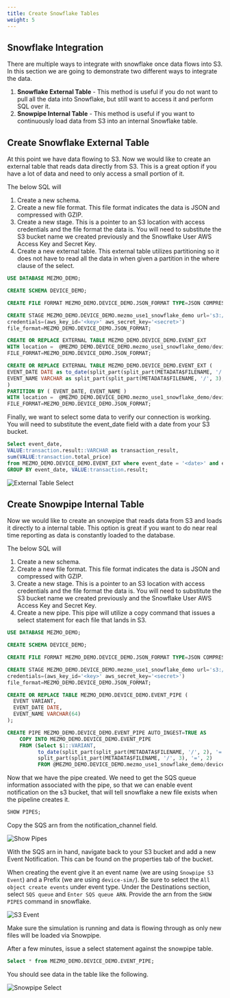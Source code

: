 ```yaml
---
title: Create Snowflake Tables
weight: 5
---
```


## Snowflake Integration

There are multiple ways to integrate with snowflake once data flows into S3.  In this section we are going to demonstrate two different ways to integrate the data.
1. **Snowflake External Table** - This method is useful if you do not want to pull all the data into Snowflake, but still want to access it and perform SQL over it.
2. **Snowpipe Internal Table** - This method is useful if you want to continuously load data from S3 into an internal Snowflake table.

## Create Snowflake External Table

At this point we have data flowing to S3.  Now we would like to create an external table that reads data directly from S3.  This is a great option if you have a lot of data and need to only access a small portion of it.

The below SQL will
1. Create a new schema.
2. Create a new file format.  This file format indicates the data is JSON and compressed with GZIP.
3. Create a new stage.  This is a pointer to an S3 location with access credentials and the file format the data is.  You will need to substitute the S3 bucket name we created previously and the Snowflake User AWS Access Key and Secret Key.
4. Create a new external table.  This external table utilizes partitioning so it does not have to read all the data in when given a partition in the where clause of the select.

``` sql
USE DATABASE MEZMO_DEMO;

CREATE SCHEMA DEVICE_DEMO;

CREATE FILE FORMAT MEZMO_DEMO.DEVICE_DEMO.JSON_FORMAT TYPE=JSON COMPRESSION=GZIP;

CREATE STAGE MEZMO_DEMO.DEVICE_DEMO.mezmo_use1_snowflake_demo url='s3://<bucket>'
credentials=(aws_key_id='<key>' aws_secret_key='<secret>')
file_format=MEZMO_DEMO.DEVICE_DEMO.JSON_FORMAT;

CREATE OR REPLACE EXTERNAL TABLE MEZMO_DEMO.DEVICE_DEMO.EVENT_EXT
WITH location =  @MEZMO_DEMO.DEVICE_DEMO.mezmo_use1_snowflake_demo/device-sim/
FILE_FORMAT=MEZMO_DEMO.DEVICE_DEMO.JSON_FORMAT;

CREATE OR REPLACE EXTERNAL TABLE MEZMO_DEMO.DEVICE_DEMO.EVENT_EXT (
EVENT_DATE DATE as to_date(split_part(split_part(METADATA$FILENAME, '/', 2), '=', 2)), 
EVENT_NAME VARCHAR as split_part(split_part(METADATA$FILENAME, '/', 3), '=', 2)
)
PARTITION BY ( EVENT_DATE, EVENT_NAME )
WITH location =  @MEZMO_DEMO.DEVICE_DEMO.mezmo_use1_snowflake_demo/device-sim/
FILE_FORMAT=MEZMO_DEMO.DEVICE_DEMO.JSON_FORMAT;
```

Finally, we want to select some data to verify our connection is working.  You will need to substitute the event_date field with a date from your S3 bucket.

``` sql
Select event_date, 
VALUE:transaction.result::VARCHAR as transaction_result, 
sum(VALUE:transaction.total_price)
from MEZMO_DEMO.DEVICE_DEMO.EVENT_EXT where event_date = '<date>' and event_name = 'transaction'
GROUP BY event_date, VALUE:transaction.result;
```

![External Table Select](../../images/snowflake_sql_1.png)


## Create Snowpipe Internal Table

Now we would like to create an snowpipe that reads data from S3 and loads it directly to a internal table.  This option is great if you want to do near real time reporting as data is constantly loaded to the database.

The below SQL will
1. Create a new schema.
2. Create a new file format.  This file format indicates the data is JSON and compressed with GZIP.
3. Create a new stage.  This is a pointer to an S3 location with access credentials and the file format the data is.  You will need to substitute the S3 bucket name we created previously and the Snowflake User AWS Access Key and Secret Key.
4. Create a new pipe.  This pipe will utilize a copy command that issues a select statement for each file that lands in S3.

``` sql
USE DATABASE MEZMO_DEMO;

CREATE SCHEMA DEVICE_DEMO;

CREATE FILE FORMAT MEZMO_DEMO.DEVICE_DEMO.JSON_FORMAT TYPE=JSON COMPRESSION=GZIP;

CREATE STAGE MEZMO_DEMO.DEVICE_DEMO.mezmo_use1_snowflake_demo url='s3://<bucket>'
credentials=(aws_key_id='<key>' aws_secret_key='<secret>')
file_format=MEZMO_DEMO.DEVICE_DEMO.JSON_FORMAT;

CREATE OR REPLACE TABLE MEZMO_DEMO.DEVICE_DEMO.EVENT_PIPE ( 
  EVENT VARIANT,
  EVENT_DATE DATE,
  EVENT_NAME VARCHAR(64)
);

CREATE PIPE MEZMO_DEMO.DEVICE_DEMO.EVENT_PIPE AUTO_INGEST=TRUE AS
    COPY INTO MEZMO_DEMO.DEVICE_DEMO.EVENT_PIPE 
    FROM (Select $1::VARIANT, 
          to_date(split_part(split_part(METADATA$FILENAME, '/', 2), '=', 2)),
          split_part(split_part(METADATA$FILENAME, '/', 3), '=', 2)
          FROM @MEZMO_DEMO.DEVICE_DEMO.mezmo_use1_snowflake_demo/device-sim/)
```

Now that we have the pipe created.  We need to get the SQS queue information associated with the pipe, so that we can enable event notification on the s3 bucket, that will tell snowflake a new file exists when the pipeline creates it.

``` sql
SHOW PIPES;
```

Copy the SQS arn from the notification_channel field.

![Show Pipes](../../images/snowflake_notification_channel.png)

With the SQS arn in hand, navigate back to your S3 bucket and add a new Event Notification.  This can be found on the properties tab of the bucket.

When creating the event give it an event name (we are using `Snowpipe S3 Event`) and a Prefix (we are using `device-sim/`).  Be sure to select the `All object create events` under event type.  Under the Destinations section, select `SQS queue` and `Enter SQS queue ARN`.  Provide the arn from the `SHOW PIPES` command in snowflake.

![S3 Event](../../images/s3_event.png)

Make sure the simulation is running and data is flowing through as only new files will be loaded via Snowpipe.

After a few minutes, issue a select statement against the snowpipe table.

``` sql
Select * from MEZMO_DEMO.DEVICE_DEMO.EVENT_PIPE;
```

You should see data in the table like the following.

![Snowpipe Select](../../images/snowpipe_select.png)